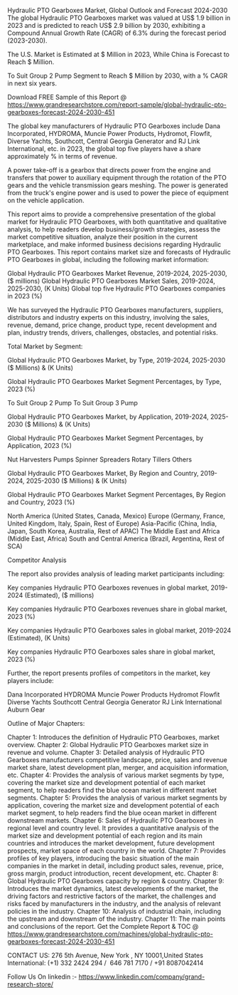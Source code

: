 Hydraulic PTO Gearboxes Market, Global Outlook and Forecast 2024-2030
The global Hydraulic PTO Gearboxes market was valued at US$ 1.9 billion in 2023 and is predicted to reach US$ 2.9 billion by 2030, exhibiting a Compound Annual Growth Rate (CAGR) of 6.3% during the forecast period (2023-2030).

The U.S. Market is Estimated at $ Million in 2023, While China is Forecast to Reach $ Million.

To Suit Group 2 Pump Segment to Reach $ Million by 2030, with a % CAGR in next six years.

Download FREE Sample of this Report @ https://www.grandresearchstore.com/report-sample/global-hydraulic-pto-gearboxes-forecast-2024-2030-451

The global key manufacturers of Hydraulic PTO Gearboxes include Dana Incorporated, HYDROMA, Muncie Power Products, Hydromot, Flowfit, Diverse Yachts, Southcott, Central Georgia Generator and RJ Link International, etc. in 2023, the global top five players have a share approximately % in terms of revenue.

A power take-off is a gearbox that directs power from the engine and transfers that power to auxiliary equipment through the rotation of the PTO gears and the vehicle transmission gears meshing. The power is generated from the truck's engine power and is used to power the piece of equipment on the vehicle application.

This report aims to provide a comprehensive presentation of the global market for Hydraulic PTO Gearboxes, with both quantitative and qualitative analysis, to help readers develop business/growth strategies, assess the market competitive situation, analyze their position in the current marketplace, and make informed business decisions regarding Hydraulic PTO Gearboxes. This report contains market size and forecasts of Hydraulic PTO Gearboxes in global, including the following market information:

Global Hydraulic PTO Gearboxes Market Revenue, 2019-2024, 2025-2030, ($ millions)
Global Hydraulic PTO Gearboxes Market Sales, 2019-2024, 2025-2030, (K Units)
Global top five Hydraulic PTO Gearboxes companies in 2023 (%)

We has surveyed the Hydraulic PTO Gearboxes manufacturers, suppliers, distributors and industry experts on this industry, involving the sales, revenue, demand, price change, product type, recent development and plan, industry trends, drivers, challenges, obstacles, and potential risks.

Total Market by Segment:

Global Hydraulic PTO Gearboxes Market, by Type, 2019-2024, 2025-2030 ($ Millions) & (K Units)

Global Hydraulic PTO Gearboxes Market Segment Percentages, by Type, 2023 (%)

To Suit Group 2 Pump
To Suit Group 3 Pump

Global Hydraulic PTO Gearboxes Market, by Application, 2019-2024, 2025-2030 ($ Millions) & (K Units)

Global Hydraulic PTO Gearboxes Market Segment Percentages, by Application, 2023 (%)

Nut Harvesters
Pumps
Spinner Spreaders
Rotary Tillers
Others

Global Hydraulic PTO Gearboxes Market, By Region and Country, 2019-2024, 2025-2030 ($ Millions) & (K Units)

Global Hydraulic PTO Gearboxes Market Segment Percentages, By Region and Country, 2023 (%)

North America (United States, Canada, Mexico)
Europe (Germany, France, United Kingdom, Italy, Spain, Rest of Europe)
Asia-Pacific (China, India, Japan, South Korea, Australia, Rest of APAC)
The Middle East and Africa (Middle East, Africa)
South and Central America (Brazil, Argentina, Rest of SCA)

Competitor Analysis

The report also provides analysis of leading market participants including:

Key companies Hydraulic PTO Gearboxes revenues in global market, 2019-2024 (Estimated), ($ millions)

Key companies Hydraulic PTO Gearboxes revenues share in global market, 2023 (%)

Key companies Hydraulic PTO Gearboxes sales in global market, 2019-2024 (Estimated), (K Units)

Key companies Hydraulic PTO Gearboxes sales share in global market, 2023 (%)

Further, the report presents profiles of competitors in the market, key players include:

Dana Incorporated
HYDROMA
Muncie Power Products
Hydromot
Flowfit
Diverse Yachts
Southcott
Central Georgia Generator
RJ Link International
Auburn Gear

Outline of Major Chapters:

Chapter 1: Introduces the definition of Hydraulic PTO Gearboxes, market overview.
Chapter 2: Global Hydraulic PTO Gearboxes market size in revenue and volume.
Chapter 3: Detailed analysis of Hydraulic PTO Gearboxes manufacturers competitive landscape, price, sales and revenue market share, latest development plan, merger, and acquisition information, etc.
Chapter 4: Provides the analysis of various market segments by type, covering the market size and development potential of each market segment, to help readers find the blue ocean market in different market segments.
Chapter 5: Provides the analysis of various market segments by application, covering the market size and development potential of each market segment, to help readers find the blue ocean market in different downstream markets.
Chapter 6: Sales of Hydraulic PTO Gearboxes in regional level and country level. It provides a quantitative analysis of the market size and development potential of each region and its main countries and introduces the market development, future development prospects, market space of each country in the world.
Chapter 7: Provides profiles of key players, introducing the basic situation of the main companies in the market in detail, including product sales, revenue, price, gross margin, product introduction, recent development, etc.
Chapter 8: Global Hydraulic PTO Gearboxes capacity by region & country.
Chapter 9: Introduces the market dynamics, latest developments of the market, the driving factors and restrictive factors of the market, the challenges and risks faced by manufacturers in the industry, and the analysis of relevant policies in the industry.
Chapter 10: Analysis of industrial chain, including the upstream and downstream of the industry.
Chapter 11: The main points and conclusions of the report.
Get the Complete Report & TOC @ https://www.grandresearchstore.com/machines/global-hydraulic-pto-gearboxes-forecast-2024-2030-451

CONTACT US:
276 5th Avenue, New York , NY 10001,United States
International: (+1) 332 2424 294 /  646 781 7170 / +91 8087042414

Follow Us On linkedin :- https://www.linkedin.com/company/grand-research-store/
